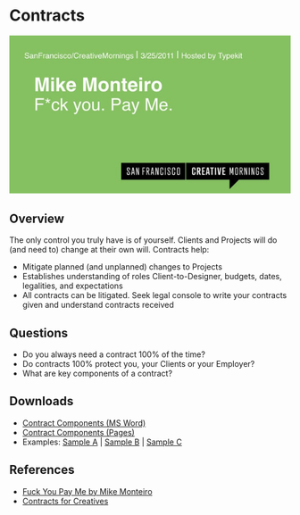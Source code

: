 # Contracts 

![Fuck You Pay Me](../_img/fuckyoupayme.jpg)

## Overview
The only control you truly have is of yourself. Clients and Projects will do (and need to) change at their own will. Contracts help:

* Mitigate planned (and unplanned) changes to Projects
* Establishes understanding of roles Client-to-Designer, budgets, dates, legalities, and expectations 
* All contracts can be litigated. Seek legal console to write your contracts given and understand contracts received

## Questions
* Do you always need a contract 100% of the time? 
* Do contracts 100% protect you, your Clients or your Employer?
* What are key components of a contract? 

## Downloads
* [Contract Components (MS Word)](docs/your-project/contracts/downloads/480-Contract.docx)
* [Contract Components (Pages)](docs/your-project/contracts/downloads/480-Contract.pages)
* Examples: [Sample A](docs/your-project/contracts/downloads/sample-1.pdf) | [Sample B](docs/your-project/contracts/downloads/sample-2.pdf) | [Sample C](docs/your-project/contracts/downloads/sample-3.pdf)

## References
* [Fuck You Pay Me by Mike Monteiro](https://vimeo.com/22053820)
* [Contracts for Creatives](https://www.lynda.com/Business-Skills-tutorials/Contracting-Creatives/508540-2.html?srchtrk=index%3a2%0alinktypeid%3a2%0aq%3acontracts%0apage%3a1%0as%3arelevance%0asa%3atrue%0aproducttypeid%3a2)